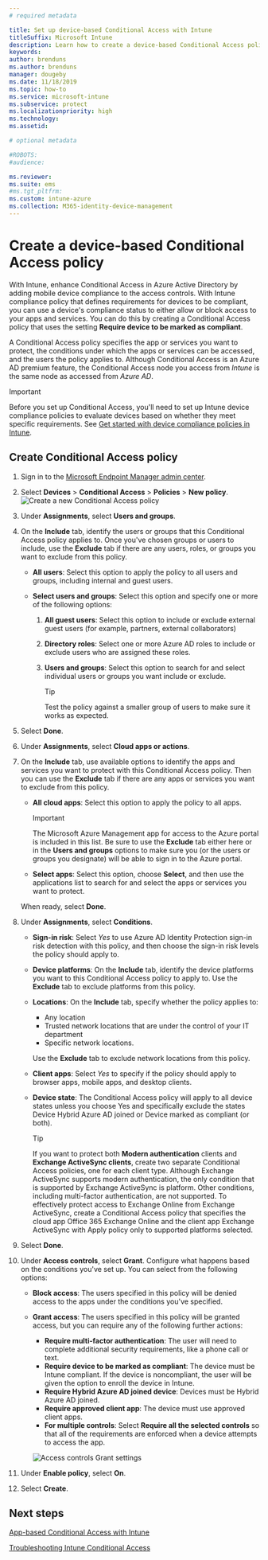 ```yaml
---
# required metadata

title: Set up device-based Conditional Access with Intune
titleSuffix: Microsoft Intune
description: Learn how to create a device-based Conditional Access policy based on Microsoft Intune device compliance and mobile app management.
keywords:
author: brenduns
ms.author: brenduns
manager: dougeby
ms.date: 11/18/2019
ms.topic: how-to
ms.service: microsoft-intune
ms.subservice: protect
ms.localizationpriority: high
ms.technology:
ms.assetid: 

# optional metadata

#ROBOTS:
#audience:

ms.reviewer:
ms.suite: ems
#ms.tgt_pltfrm:
ms.custom: intune-azure
ms.collection: M365-identity-device-management
---
```


# Create a device-based Conditional Access policy

With Intune, enhance Conditional Access in Azure Active Directory by adding mobile device compliance to the access controls. With Intune compliance policy that defines requirements for devices to be compliant, you can use a device's compliance status to either allow or block access to your apps and services. You can do this by creating a Conditional Access policy that uses the setting **Require device to be marked as compliant**.

A Conditional Access policy specifies the app or services you want to protect, the conditions under which the apps or services can be accessed, and the users the policy applies to. Although Conditional Access is an Azure AD premium feature, the Conditional Access node you access from *Intune* is the same node as accessed from *Azure AD*.

> [!IMPORTANT]
> Before you set up Conditional Access, you'll need to set up Intune device compliance policies to evaluate devices based on whether they meet specific requirements. See [Get started with device compliance policies in Intune](device-compliance-get-started.md).

## Create Conditional Access policy

1. Sign in to the [Microsoft Endpoint Manager admin center](https://go.microsoft.com/fwlink/?linkid=2109431).

2. Select **Devices** > **Conditional Access** > **Policies** > **New policy**.
  ![Create a new Conditional Access policy](./media/create-conditional-access-intune/create-ca.png)

3. Under **Assignments**, select **Users and groups**.

4. On the **Include** tab, identify the users or groups that this Conditional Access policy applies to. Once you've chosen groups or users to include, use the **Exclude** tab if there are any users, roles, or groups you want to exclude from this policy.

   - **All users**: Select this option to apply the policy to all users and groups, including internal and guest users.

   - **Select users and groups**: Select this option and specify one or more of the following options:
  
     1. **All guest users**: Select this option to include or exclude external guest users (for example, partners, external collaborators)

     2. **Directory roles**: Select one or more Azure AD roles to include or exclude users who are assigned these roles.

     3. **Users and groups**: Select this option to search for and select individual users or groups you want include or exclude.

        > [!TIP]
        > Test the policy against a smaller group of users to make sure it works as expected.

5. Select **Done**.

6. Under **Assignments**, select **Cloud apps or actions**.

7. On the **Include** tab, use available options to identify the apps and services you want to protect with this Conditional Access policy. Then you can use the **Exclude** tab if there are any apps or services you want to exclude from this policy.

   - **All cloud apps**: Select this option to apply the policy to all apps.
     > [!IMPORTANT]
     > The Microsoft Azure Management app for access to the Azure portal is included in this list. Be sure to use the **Exclude** tab either here or in the **Users and groups** options to make sure you (or the users or groups you designate) will be able to sign in to the Azure portal. 

   - **Select apps**: Select this option, choose **Select**, and then use the applications list to search for and select the apps or services you want to protect.

   When ready, select **Done**.

8. Under **Assignments**, select **Conditions**.

   - **Sign-in risk**: Select *Yes* to use Azure AD Identity Protection sign-in risk detection with this policy, and then choose the sign-in risk levels the policy should apply to.

   - **Device platforms**: On the **Include** tab, identify the device platforms you want to this Conditional Access policy to apply to. Use the **Exclude** tab to exclude platforms from this policy.

   - **Locations**: On the **Include** tab, specify whether the policy applies to:
     - Any location
     - Trusted network locations that are under the control of your IT department
     - Specific network locations.

     Use the **Exclude** tab to exclude network locations from this policy.

   - **Client apps**: Select *Yes* to specify if the policy should apply to browser apps, mobile apps, and desktop clients.

   - **Device state**: The Conditional Access policy will apply to all device states unless you choose Yes and specifically exclude the states Device Hybrid Azure AD joined or Device marked as compliant (or both).

     > [!TIP]
     > If you want to protect both **Modern authentication** clients and **Exchange ActiveSync clients**, create two separate Conditional Access policies, one for each client type. Although Exchange ActiveSync supports modern authentication, the only condition that is supported by Exchange ActiveSync is platform. Other conditions, including multi-factor authentication, are not supported. To effectively protect access to Exchange Online from Exchange ActiveSync, create a Conditional Access policy that specifies the cloud app Office 365 Exchange Online and the client app Exchange ActiveSync with Apply policy only to supported platforms selected.

9. Select **Done**.

10. Under **Access controls**, select **Grant**. Configure what happens based on the conditions you've set up.  You can select from the following options:

    - **Block access**: The users specified in this policy will be denied access to the apps under the conditions you've specified.
    - **Grant access**: The users specified in this policy will be granted access, but you can require any of the following further actions:
      - **Require multi-factor authentication**: The user will need to complete additional security requirements, like a phone call or text.
      - **Require device to be marked as compliant**: The device must be Intune compliant. If the device is noncompliant, the user will be given the option to enroll the device in Intune.
      - **Require Hybrid Azure AD joined device**: Devices must be Hybrid Azure AD joined.
      - **Require approved client app**: The device must use approved client apps. 
      - **For multiple controls**: Select **Require all the selected controls** so that all of the requirements are enforced when a device attempts to access the app.

      ![Access controls Grant settings](./media/create-conditional-access-intune/create-ca-grant-access-settings.png)

11. Under **Enable policy**, select **On**.

12. Select **Create**.

## Next steps

[App-based Conditional Access with Intune](app-based-conditional-access-intune.md)

[Troubleshooting Intune Conditional Access](https://support.microsoft.com/help/4456106)
